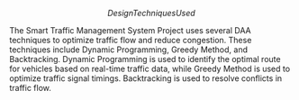 $$Design Techniques Used$$

The Smart Traffic Management System Project uses several DAA techniques to optimize
traffic flow and reduce congestion. These techniques include Dynamic Programming,
Greedy Method, and Backtracking. Dynamic Programming is used to identify the
optimal route for vehicles based on real-time traffic data, while Greedy Method is
used to optimize traffic signal timings. Backtracking is used to resolve conflicts
in traffic flow.
